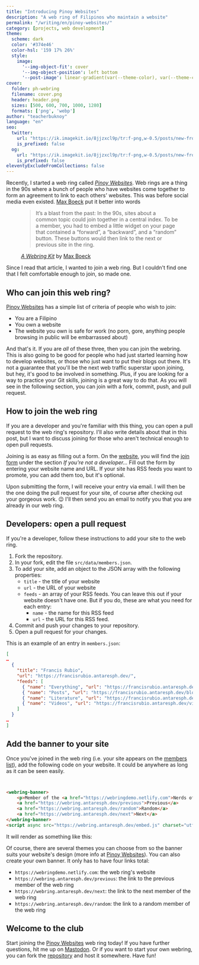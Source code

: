 ```yaml
---
title: "Introducing Pinoy Websites"
description: "A web ring of Filipinos who maintain a website"
permalink: "/writing/en/pinoy-websites/"
category: [projects, web development]
theme:
  scheme: dark
  color: '#374e46'
  color-hsl: '159 17% 26%'
  style:
    image:
      '--img-object-fit': cover
      '--img-object-position': left bottom
      '--post-image': linear-gradient(var(--theme-color), var(--theme-color))
cover:
  folder: ph-webring
  filename: cover.png
  header: header.png
  sizes: [500, 600, 700, 1000, 1280]
  formats: ['png', 'webp']
author: "teacherbuknoy"
language: "en"
seo:
  twitter:
    url: "https://ik.imagekit.io/8jjzxcl9p/tr:f-png,w-0.5/posts/new-frontpage/twitter.png"
    is_prefixed: false
  og:
    url: "https://ik.imagekit.io/8jjzxcl9p/tr:f-png,w-0.5/posts/new-frontpage/og.png"
    is_prefixed: false
eleventyExcludeFromCollections: false
---
```


Recently, I started a web ring called <cite><a href="https://webring.antaresph.dev/">Pinoy Websites</a></cite>. Web rings are a thing in the 90s where a bunch of people who have websites come together to form an agreement to link to each others' websites. This was before social media even existed. [Max Boeck](https://mxb.dev/) put it better into words

<figure class="quotation">
    <blockquote>
        <p>It’s a blast from the past: In the 90s, sites about a common topic could join together in a central index. To be a member, you had to embed a little widget on your page that contained a “forward”, a “backward”, and a “random” button. These buttons would then link to the next or previous site in the ring.</p>
    </blockquote>
    <figcaption>
        <cite><a href="https://mxb.dev/blog/webring-kit/" target="_blank" rel="noopener">A Webring Kit</a></cite> by <a href="https://mxb.dev/">Max Boeck</a>
    </figcaption>
</figure>

Since I read that article, I wanted to join a web ring. But I couldn't find one that I felt comfortable enough to join, so made one.

## Who can join this web ring?
[Pinoy Websites][ph-webring] has a simple list of criteria of people who wish to join:

- You are a Filipino
- You own a website
- The website you own is safe for work (no porn, gore, anything people browsing in public will be embarrassed about)

And that's it. If you are <em>all</em> of these three, then you can join the webring. This is also going to be good for people who had just started learning how to develop websites, or those who just want to put their blogs out there. It's not a guarantee that you'll be the next web traffic superstar upon joining, but hey, it's good to be involved in something. Plus, if you are looking for a way to practice your Git skills, joining is a great way to do that. As you will see in the following section, you can join with a fork, commit, push, and pull request.

## How to join the web ring

If you are a developer and you're familiar with this thing, you can open a pull request to the web ring's repository. I'll also write details about that in this post, but I want to discuss joining for those who aren't technical enough to open pull requests.

Joining is as easy as filling out a form. On the [website][ph-webring], you will find the [join form][join-form] under the section <cite>If you're not a developer…</cite> Fill out the form by entering your website name and URL. If your site has RSS feeds you want to promote, you can add them too, but it's optional.

Upon submitting the form, I will receive your entry via email. I will then be the one doing the pull request for your site, of course after checking out your gorgeous work. 😉 I'll then send you an email to notify you that you are already in our web ring.

## Developers: open a pull request

If you're a developer, follow these instructions to add your site to the web ring.

1. Fork the repository.
2. In your fork, edit the file `src/data/members.json`.
3. To add your site, add an object to the JSON array with the following properties:
   - `title` - the title of your website
   - `url` - the URL of your website
   - `feeds` - an array of your RSS feeds. You can leave this out if your website doesn't have one. But if you do, these are what you need for each entry:
      - `name` - the name for this RSS feed
      - `url` - the URL for this RSS feed.
4. Commit and push your changes to your repository.
5. Open a pull request for your changes.
  
This is an example of an entry in `members.json`:

```json
[
…
  {
    "title": "Francis Rubio",
    "url": "https://francisrubio.antaresph.dev/",
    "feeds": [
      { "name": "Everything", "url": "https://francisrubio.antaresph.dev/feed.xml" },
      { "name": "Posts", "url": "https://francisrubio.antaresph.dev/blog.xml" },
      { "name": "Literature", "url": "https://francisrubio.antaresph.dev/literature.xml" },
      { "name": "Videos", "url": "https://francisrubio.antaresph.dev/videos.xml" }
    ]
  }
…
]
```

## Add the banner to your site

Once you've joined in the web ring (i.e. your site appears on the [members list][ph-webring]), add the following code on your website. It could be anywhere as long as it can be seen easily.

```html


<webring-banner>
    <p>Member of the <a href="https://webringdemo.netlify.com">Nerds of the 90s</a> webring</p>
    <a href="https://webring.antaresph.dev/previous">Previous</a>
    <a href="https://webring.antaresph.dev/random">Random</a>
    <a href="https://webring.antaresph.dev/next">Next</a>
</webring-banner>
<script async src="https://webring.antaresph.dev/embed.js" charset="utf-8"></script>
```

It will render as something like this:
<webring-banner class="margin-block--xxxl"></webring-banner>

Of course, there are several themes you can choose from so the banner suits your website's design (more info at [Pinoy Websites][ph-webring]). You can also create your own banner. It only has to have four links total:
- `https://webringdemo.netlify.com`: the web ring's website
- `https://webring.antaresph.dev/previous`: the link to the previous member of the web ring
- `https://webring.antaresph.dev/next`: the link to the next member of the web ring
- `https://webring.antaresph.dev/random`: the link to a random member of the web ring

## Welcome to the club

Start joining the [Pinoy Websites][ph-webring] web ring today! If you have further questions, hit me up on [Mastodon][mastodon]. Or if you want to start your own webring, you can fork the [repository][git-ph-webring] and host it somewhere. Have fun!

[mastodon]: https://masto.ai/@teacherbuknoy
[ph-webring]: https://webring.antaresph.dev/
[join-form]: https://webring.antaresph.dev/#join-pinoy-bloggers
[git-ph-webring]: https://github.com/teacherbuknoy/ph-webring